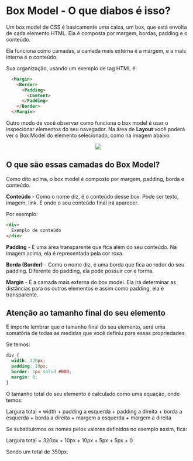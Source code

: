 # Box Model - O que diabos é isso?

Um box model de CSS é basicamente uma caixa, um box, que está envolta de cada elemento HTML. Ela é composta por margem, bordas, padding e o conteúdo.

Ela funciona como camadas, a camada mais externa é a margem, e a mais interna é o conteúdo.

Sua organização, usando um exemplo de tag HTML é:

```html
  <Margin>
    <Border>
      <Padding>
        <Content>
      </Padding>
    </Border>
  </Margin>
```

Outro modo de você observar como funciona o box model é usar o inspecionar elementos do seu navegador. Na área de **Layout** você poderá ver o Box Model do elemento selecionado, como na imagem abaixo.

<p align="center">
  <img src="../img/box-model-intro.png">
</p>

## O que são essas camadas do Box Model?

Como dito acima, o box model é composto por margem, padding, borda e conteúdo.

**Conteúdo** - Como o nome diz, é o conteúdo desse box. Pode ser texto, imagem, link. É onde o seu conteúdo final irá aparecer.

Por exemplo:

```html
<div>
  Exemplo de conteúdo
</div>
```

**Padding** - É uma área transparente que fica além do seu conteúdo. Na imagem acima, ela é representada pela cor roxa.

**Borda (Border)** - Como o nome diz, é uma borda que fica ao redor do seu padding. Diferente do padding, ela pode possuir cor e forma.

**Margin** - É a camada mais externa do box model. Ela irá determinar as distâncias para os outros elementos e assim como padding, ela é transparente.

## Atenção ao tamanho final do seu elemento

É importe lembrar que o tamanho final do seu elemento, será uma somatória de todas as medidas que você definiu para essas propriedades.

Se temos:

```css
div {
  width: 320px;
  padding: 10px;
  border: 5px solid #000;
  margin: 0;
}
```

O tamanho total do seu elemento é calculado como uma equação, onde temos:

Largura total = width + padding a esquerda + padding a direita + borda a esquerda + borda a direita + margem a esquerda + margem a direita

Se substituirmos os nomes pelos valores definidos no exemplo assim, fica:

Largura total = 320px + 10px + 10px + 5px + 5px + 0

Sendo um total de 350px.

